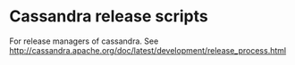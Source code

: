 Cassandra release scripts
=========================

For release managers of cassandra. See http://cassandra.apache.org/doc/latest/development/release_process.html

